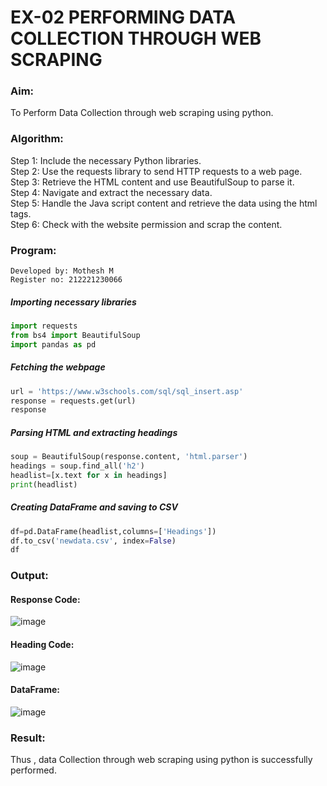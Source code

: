 # EX-02 PERFORMING DATA COLLECTION THROUGH WEB SCRAPING
### Aim:
To Perform Data Collection through web scraping using python.

### Algorithm:
Step 1: Include the necessary Python libraries.<br>
Step 2: Use the requests library to send HTTP requests to a web page.<br>
Step 3: Retrieve the HTML content and use BeautifulSoup to parse it.<br>
Step 4: Navigate and extract the necessary data.<br>
Step 5: Handle the Java script content and retrieve the data using the html tags.<br>
Step 6: Check with the website permission and scrap the content.<br>

### Program:
```
Developed by: Mothesh M
Register no: 212221230066
```
##### Importing necessary libraries
```Python
import requests
from bs4 import BeautifulSoup
import pandas as pd
```
##### Fetching the webpage
```Python
url = 'https://www.w3schools.com/sql/sql_insert.asp'
response = requests.get(url)
response
```
##### Parsing HTML and extracting headings
```Python
soup = BeautifulSoup(response.content, 'html.parser')
headings = soup.find_all('h2')
headlist=[x.text for x in headings]
print(headlist)
```
##### Creating DataFrame and saving to CSV
```Python
df=pd.DataFrame(headlist,columns=['Headings'])
df.to_csv('newdata.csv', index=False)
df
```

### Output:

#### Response Code:

![image](https://github.com/user-attachments/assets/f703f18d-7992-424d-93f3-d14936131c5d)

#### Heading Code:

![image](https://github.com/user-attachments/assets/c6cf0b06-623a-4183-8117-66e4e47b5d19)

#### DataFrame:

![image](https://github.com/user-attachments/assets/f86aa3b6-8125-4fc9-a848-74f87c9ebb21)



### Result:
Thus , data Collection through web scraping using python is successfully performed.
